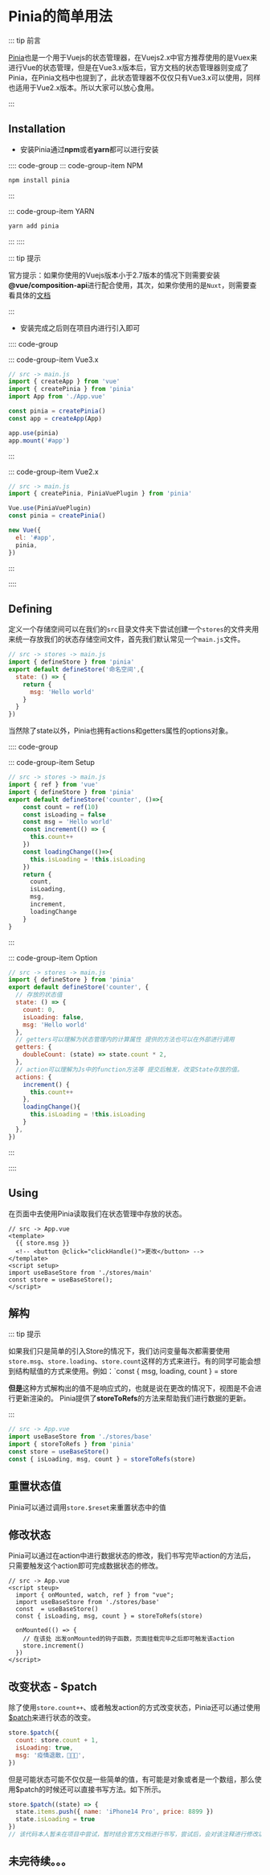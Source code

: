 # Pinia的简单用法

::: tip 前言

[Pinia](https://pinia.vuejs.org/getting-started.html)也是一个用于Vuejs的状态管理器，在Vuejs2.x中官方推荐使用的是Vuex来进行Vue的状态管理，但是在Vue3.x版本后，官方文档的状态管理器则变成了Pinia，在Pinia文档中也提到了，此状态管理器不仅仅只有Vue3.x可以使用，同样也适用于Vue2.x版本。所以大家可以放心食用。

:::

## Installation

- 安装Pinia通过**npm**或者**yarn**都可以进行安装

:::: code-group
::: code-group-item NPM

```sh
npm install pinia
```

:::

::: code-group-item YARN

```sh
yarn add pinia
```

:::
::::

::: tip 提示

官方提示：如果你使用的Vuejs版本小于2.7版本的情况下则需要安装 **@vue/composition-api**进行配合使用，其次，如果你使用的是`Nuxt`，则需要查看具体的[文档](https://pinia.vuejs.org/ssr/nuxt.html)

:::

- 安装完成之后则在项目内进行引入即可

:::: code-group

::: code-group-item Vue3.x

```js
// src -> main.js
import { createApp } from 'vue'
import { createPinia } from 'pinia'
import App from './App.vue'

const pinia = createPinia()
const app = createApp(App)

app.use(pinia)
app.mount('#app')
```

:::

::: code-group-item Vue2.x

```js
// src -> main.js
import { createPinia, PiniaVuePlugin } from 'pinia'

Vue.use(PiniaVuePlugin)
const pinia = createPinia()

new Vue({
  el: '#app',
  pinia,
})
```

:::

::::

## Defining

定义一个存储空间可以在我们的`src`目录文件夹下尝试创建一个`stores`的文件夹用来统一存放我们的状态存储空间文件，首先我们默认常见一个`main.js`文件。

```js
// src -> stores -> main.js
import { defineStore } from 'pinia'
export default defineStore('命名空间',{
  state: () => {
    return {
      msg: 'Hello world'
    }
  }
})
```

当然除了state以外，Pinia也拥有actions和getters属性的options对象。

:::: code-group

::: code-group-item Setup

```js
// src -> stores -> main.js
import { ref } from 'vue'
import { defineStore } from 'pinia'
export default defineStore('counter', ()=>{
  	const count = ref(10)
    const isLoading = false
    const msg = 'Hello world'
    const increment(() => {
      this.count++
    })
    const loadingChange(()=>{
      this.isLoading = !this.isLoading
    })
    return {
      count,
      isLoading,
      msg,
      increment,
      loadingChange
    }
}
```

:::

::: code-group-item Option

```js
// src -> stores -> main.js
import { defineStore } from 'pinia'
export default defineStore('counter', {
  // 存放的状态值
  state: () => { 
    count: 0,
    isLoading: false,
    msg: 'Hello world'
  },
  // getters可以理解为状态管理内的计算属性 提供的方法也可以在外部进行调用
  getters: {
    doubleCount: (state) => state.count * 2,
  },
  // action可以理解为Js中的function方法等 提交后触发，改变State存放的值。
  actions: {
    increment() {
      this.count++
    },
    loadingChange(){
      this.isLoading = !this.isLoading
    }
  },
})
```

:::

::::



## Using

在页面中去使用Pinia读取我们在状态管理中存放的状态。

```vue
// src -> App.vue
<template>
  {{ store.msg }}
  <!-- <button @click="clickHandle()">更改</button> -->
</template>
<script setup>
import useBaseStore from './stores/main'
const store = useBaseStore();
</script>
```

## 解构

::: tip 提示

如果我们只是简单的引入Store的情况下，我们访问变量每次都需要使用`store.msg`、`store.loading`、`store.count`这样的方式来进行。有的同学可能会想到结构赋值的方式来使用。例如：`const {  msg, loading, count } = store

**但是**这种方式解构出的值不是响应式的，也就是说在更改的情况下，视图是不会进行更新渲染的。 Pinia提供了**storeToRefs**的方法来帮助我们进行数据的更新。

:::

```js
// src -> App.vue
import useBaseStore from './stores/base'
import { storeToRefs } from 'pinia'
const store = useBaseStore()
const { isLoading, msg, count } = storeToRefs(store)
```

## 重置状态值

Pinia可以通过调用`store.$reset`来重置状态中的值

## 修改状态

Pinia可以通过在action中进行数据状态的修改，我们书写完毕action的方法后，只需要触发这个action即可完成数据状态的修改。

```vue
// src -> App.vue
<script steup>
  import { onMounted, watch, ref } from "vue";
  import useBaseStore from './stores/base'
  const  = useBaseStore()
  const { isLoading, msg, count } = storeToRefs(store)
  
  onMounted(() => {
    // 在该处 出发onMounted的钩子函数，页面挂载完毕之后即可触发该action
    store.increment()
  })
</script>
```

## 改变状态 - $patch

除了使用`store.count++`、或者触发action的方式改变状态，Pinia还可以通过使用[$patch](https://pinia.vuejs.org/core-concepts/state.html#mutating-the-state)来进行状态的改变。

```js
store.$patch({
  count: store.count + 1,
  isLoading: true,
  msg: '疫情退散，🤺🤺🤺',
})
```

但是可能状态可能不仅仅是一些简单的值，有可能是对象或者是一个数组，那么使用$patch的时候还可以直接书写方法。如下所示。

```js
store.$patch((state) => {
  state.items.push({ name: 'iPhone14 Pro', price: 8899 })
  state.isLoading = true
})
// 该代码本人暂未在项目中尝试，暂时结合官方文档进行书写，尝试后，会对该注释进行修改以及调整。
```

## 未完待续。。。